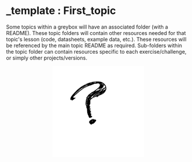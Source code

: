 # _template : First_topic

Some topics within a greybox will have an associated folder (with a README). These topic folders will contain other resources needed for that topic's lesson (code, datasheets, example data, etc.). These resources will be referenced by the main topic README as required. Sub-folders within the topic folder can contain resources specific to each exercise/challenge, or simply other projects/versions.

<p align="center">
<img src="_images/topic_image_example.png" alt="Topic Image" width="250" height="250">
<p>

